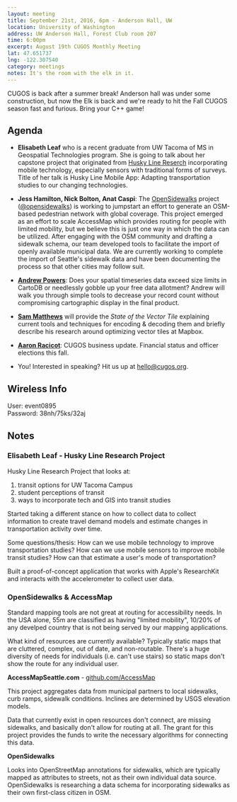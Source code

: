```yaml
---
layout: meeting
title: September 21st, 2016, 6pm - Anderson Hall, UW
location: University of Washington
address: UW Anderson Hall, Forest Club room 207
time: 6:00pm
excerpt: August 19th CUGOS Monthly Meeting
lat: 47.651737
lng: -122.307540
category: meetings
notes: It's the room with the elk in it.
---
```


CUGOS is back after a summer break! Anderson hall was under some construction, but now the Elk is back and we're ready to hit the Fall CUGOS season fast and furious. Bring your C++ game!

## Agenda

- **Elisabeth Leaf** who is a recent graduate from UW Tacoma of MS in Geospatial Technologies program. She is going to talk about her capstone project that originated from [Husky Line Reserch](http://faculty.washington.edu/bricker0/greenseed.html) incorporating mobile technology, especially sensors with traditional forms of surveys. Title of her talk is Husky Line Mobile App: Adapting transportation studies to our changing technologies.

- **Jess Hamilton, Nick Bolton, Anat Caspi**: The [OpenSidewalks](https://opensidewalks.com/) project ([@opensidewalks](https://twitter.com/opensidewalks)) is working to jumpstart an effort to generate an OSM-based pedestrian network with global coverage. This project emerged as an effort to scale AccessMap which provides routing for people with limited mobility, but we believe this is just one way in which the data can be utilized.  After engaging with the OSM community and drafting a sidewalk schema, our team developed tools to facilitate the import of openly available municipal data.  We are currently working to complete the import of Seattle's sidewalk data and have been documenting the process so that other cities may follow suit.

- **[Andrew Powers](https://github.com/powersa)**: Does your spatial timeseries data exceed size limits in CartoDB or needlessly gobble up your free data allotment? Andrew will walk you through simple tools to decrease your record count without compromising cartographic display in the final product.

- **[Sam Matthews](https://github.com/mapsam)** will provide the *State of the Vector Tile* explaining current tools and techniques for encoding & decoding them and briefly describe his research around optimizing vector tiles at Mapbox.

- **[Aaron Racicot](https://github.com/aaronr)**: CUGOS business update. Financial status and officer elections this fall.

- You! Interested in speaking? Hit us up at hello@cugos.org.

## Wireless Info

User: event0895   
Password: 38nh/75ks/32aj


## Notes

### Elisabeth Leaf - Husky Line Research Project

Husky Line Research Project that looks at:

1. transit options for UW Tacoma Campus
1. student perceptions of transit
1. ways to incorporate tech and GIS into transit studies

Started taking a different stance on how to collect data to collect information to create travel demand models and estimate changes in transportation activity over time. 

Some questions/thesis: How can we use mobile technology to improve transportation studies? How can we use mobile sensors to improve mobile transit studies? How can that estimate a user's mode of transportation?

Built a proof-of-concept application that works with Apple's ResearchKit and interacts with the accelerometer to collect user data.

### OpenSidewalks & AccessMap

Standard mapping tools are not great at routing for accessibility needs. In the USA alone, 55m are classified as having "limited mobility", 10/20% of any develped country that is not being served by our mapping applications.

What kind of resources are currently available? Typically static maps that are cluttered, complex, out of date, and non-routable. There's a huge diversity of needs for individuals (i.e. can't use stairs) so static maps don't show the route for any individual user.

**AccessMapSeattle.com** - [github.com/AccessMap](https://github.com/AccessMap)

This project aggregates data from municipal partners to local sidewalks, curb ramps, sidewalk conditions. Inclines are determined by USGS elevation models. 

Data that currently exist in open resources don't connect, are missing sidewalks, and basically don't allow for routing at all. The grant for this project provides the funds to write the necessary algorithms for connecting this data. 

**OpenSidewalks**

Looks into OpenStreetMap annotations for sidewalks, which are typically mapped as attributes to streets, not as their own individual data source. OpenSidewalks is researching a data schema for incorporating sidewalks as their own first-class citizen in OSM. 